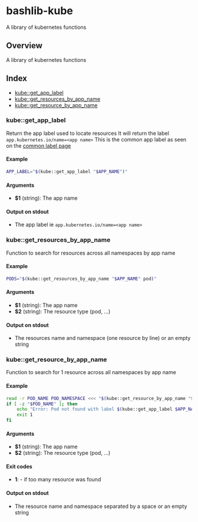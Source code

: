 # bashlib-kube

A library of kubernetes functions

## Overview

A library of kubernetes functions

## Index

* [kube::get_app_label](#kubeget_app_label)
* [kube::get_resources_by_app_name](#kubeget_resources_by_app_name)
* [kube::get_resource_by_app_name](#kubeget_resource_by_app_name)

### kube::get_app_label

Return the app label used to locate resources
It will return the label `app.kubernetes.io/name=<app name>`
This is the common app label as seen on the [common label page](https://kubernetes.io/docs/concepts/overview/working-with-objects/common-labels/)

#### Example

```bash
APP_LABEL="$(kube::get_app_label "$APP_NAME")"
```

#### Arguments

* **$1** (string): The app name

#### Output on stdout

* The app label ie `app.kubernetes.io/name=<app name>`

### kube::get_resources_by_app_name

Function to search for resources across all namespaces by app name

#### Example

```bash
PODS="$(kube::get_resources_by_app_name "$APP_NAME" pod)"
```

#### Arguments

* **$1** (string): The app name
* **$2** (string): The resource type (pod, ...)

#### Output on stdout

* The resources name and namespace (one resource by line) or an empty string

### kube::get_resource_by_app_name

Function to search for 1 resource across all namespaces by app name

#### Example

```bash
read -r POD_NAME POD_NAMESPACE <<< "$(kube::get_resource_by_app_name "$APP_NAME" pod)"
if [ -z "$POD_NAME" ]; then
    echo "Error: Pod not found with label $(kube::get_app_label $APP_NAME)"
    exit 1
fi
```

#### Arguments

* **$1** (string): The app name
* **$2** (string): The resource type (pod, ...)

#### Exit codes

* **1**: - if too many resource was found

#### Output on stdout

* The resource name and namespace separated by a space or an empty string

